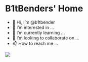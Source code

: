 # B1tBenders' Home

- 👋 Hi, I’m @b1tbender
- 👀 I’m interested in ...
- 🌱 I’m currently learning ...
- 💞️ I’m looking to collaborate on ...
- 📫 How to reach me ...

![](https://komarev.com/ghpvc/?username=b1tbender)

<!---
b1tbender/b1tbender is a ✨ special ✨ repository because its `README.md` (this file) appears on your GitHub profile.
You can click the Preview link to take a look at your changes.
--->
